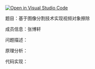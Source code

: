 [![Open in Visual Studio Code](https://classroom.github.com/assets/open-in-vscode-f059dc9a6f8d3a56e377f745f24479a46679e63a5d9fe6f495e02850cd0d8118.svg)](https://classroom.github.com/online_ide?assignment_repo_id=6446305&assignment_repo_type=AssignmentRepo)

题目：基于图像分割技术实现视频对象擦除

成员信息：张博轩

问题描述：

原理分析：

代码实现：

